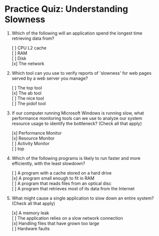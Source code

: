 # Practice Quiz: Understanding Slowness

1. Which of the following will an application spend the longest time retrieving data from?

    [ ] CPU L2 cache<br>
    [ ] RAM<br>
    [ ] Disk<br>
    [x] The network

2. Which tool can you use to verify reports of 'slowness' for web pages served by a web server you manage?

    [ ] The top tool<br>
    [x] The ab tool<br>
    [ ] The nice tool<br>
    [ ] The pidof tool

3. If our computer running Microsoft Windows is running slow, what performance monitoring tools can we use to analyze our system resource usage to identify the bottleneck? (Check all that apply)

    [x] Performance Monitor<br>
    [x] Resource Monitor<br>
    [ ] Activity Monitor<br>
    [ ] top 

4. Which of the following programs is likely to run faster and more efficiently, with the least slowdown?

    [ ] A program with a cache stored on a hard drive<br>
    [x] A program small enough to fit in RAM<br>
    [ ] A program that reads files from an optical disc<br>
    [ ] A program that retrieves most of its data from the Internet

5. What might cause a single application to slow down an entire system? (Check all that apply)

    [x] A memory leak<br>
    [ ] The application relies on a slow network connection<br>
    [x] Handling files that have grown too large<br>
    [ ] Hardware faults